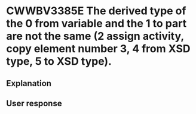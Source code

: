 # CWWBV3385E The derived type of the 0 from variable and the 1 to part are not the same (2 assign activity, copy element number 3, 4 from XSD type, 5 to XSD type).

## Explanation

## User response